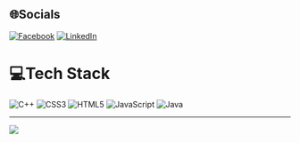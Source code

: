 


## 🌐Socials
[![Facebook](https://img.shields.io/badge/Facebook-%231877F2.svg?logo=Facebook&logoColor=white)](https://www.facebook.com/1yn3r) [![LinkedIn](https://img.shields.io/badge/LinkedIn-%230077B5.svg?logo=linkedin&logoColor=white)](https://www.linkedin.com/in/1yn3r/) 

# 💻Tech Stack
![C++](https://img.shields.io/badge/c++-%2300599C.svg?style=for-the-badge&logo=c%2B%2B&logoColor=white) ![CSS3](https://img.shields.io/badge/css3-%231572B6.svg?style=for-the-badge&logo=css3&logoColor=white) ![HTML5](https://img.shields.io/badge/html5-%23E34F26.svg?style=for-the-badge&logo=html5&logoColor=white) ![JavaScript](https://img.shields.io/badge/javascript-%23323330.svg?style=for-the-badge&logo=javascript&logoColor=%23F7DF1E) ![Java](https://img.shields.io/badge/java-%23ED8B00.svg?style=for-the-badge&logo=java&logoColor=white) 



---
[![](https://visitcount.itsvg.in/api?id=hoangcuong190603&icon=0&color=0)](https://visitcount.itsvg.in)
